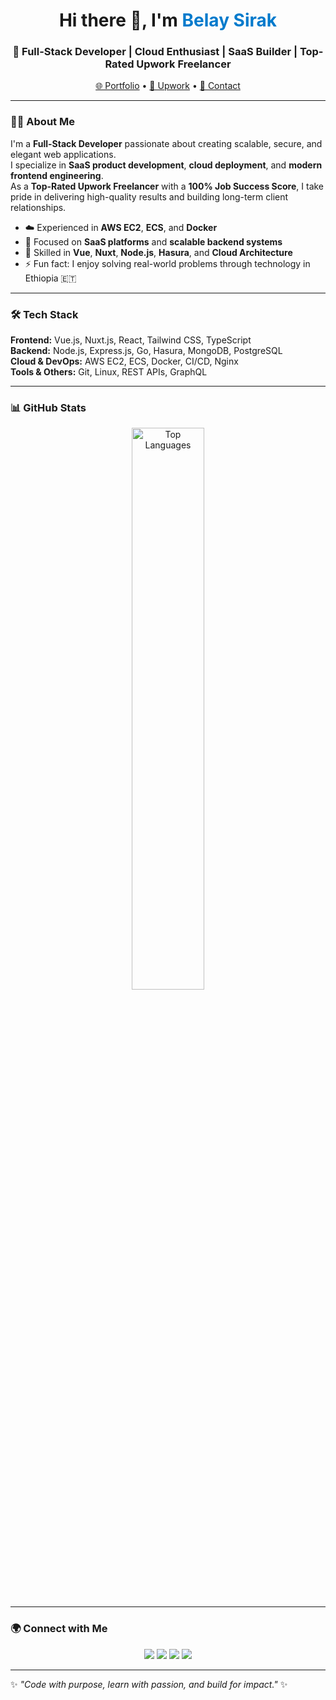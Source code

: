 <h1 align="center">Hi there 👋, I'm <span style="color:#007acc;">Belay Sirak</span></h1>
<h3 align="center">🚀 Full-Stack Developer | Cloud Enthusiast | SaaS Builder | Top-Rated Upwork Freelancer</h3>

<p align="center">
  <a href="https://www.belay-sirak.com" target="_blank">🌐 Portfolio</a> •
  <a href="https://www.upwork.com/freelancers/belay" target="_blank">💼 Upwork</a> •
  <a href="mailto:belay1.sirak2.tsige3@gmail.com">📧 Contact</a>
</p>

---

### 🧑‍💻 About Me

I'm a **Full-Stack Developer** passionate about creating scalable, secure, and elegant web applications.  
I specialize in **SaaS product development**, **cloud deployment**, and **modern frontend engineering**.  
As a **Top-Rated Upwork Freelancer** with a **100% Job Success Score**, I take pride in delivering high-quality results and building long-term client relationships.  

- ☁️ Experienced in **AWS EC2**, **ECS**, and **Docker**
- 🌱 Focused on **SaaS platforms** and **scalable backend systems**
- 💬 Skilled in **Vue**, **Nuxt**, **Node.js**, **Hasura**, and **Cloud Architecture**
- ⚡ Fun fact: I enjoy solving real-world problems through technology in Ethiopia 🇪🇹

---

### 🛠️ Tech Stack

**Frontend:** Vue.js, Nuxt.js, React, Tailwind CSS, TypeScript  
**Backend:** Node.js, Express.js, Go, Hasura, MongoDB, PostgreSQL  
**Cloud & DevOps:** AWS EC2, ECS, Docker, CI/CD, Nginx  
**Tools & Others:** Git, Linux, REST APIs, GraphQL  

---

### 📊 GitHub Stats

<p align="center">
  <img src="https://github-readme-stats.vercel.app/api/top-langs/?username=belay09&layout=compact&theme=radical" alt="Top Languages" width="48%" />
</p>

---

### 🌍 Connect with Me

<p align="center">
  <a href="https://www.belay-sirak.com" target="_blank"><img src="https://img.shields.io/badge/-Portfolio-1E90FF?style=for-the-badge&logo=firefox-browser&logoColor=white" /></a>
  <a href="https://github.com/belay09" target="_blank"><img src="https://img.shields.io/badge/-GitHub-181717?style=for-the-badge&logo=github" /></a>
  <a href="https://www.upwork.com/freelancers/belay" target="_blank"><img src="https://img.shields.io/badge/-Upwork%20Top%20Rated-6FDA44?style=for-the-badge&logo=upwork&logoColor=white" /></a>
  <a href="mailto:belay1.sirak2.tsige3@gmail.com"><img src="https://img.shields.io/badge/-Email-D14836?style=for-the-badge&logo=gmail&logoColor=white" /></a>
</p>

---

✨ _"Code with purpose, learn with passion, and build for impact."_ ✨
